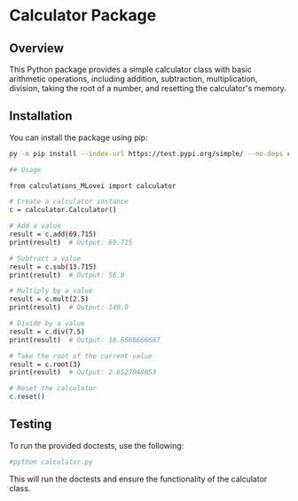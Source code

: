 # Calculator Package

## Overview

This Python package provides a simple calculator class with basic arithmetic operations, including addition, subtraction, multiplication, division, taking the root of a number, and resetting the calculator's memory.

## Installation

You can install the package using pip:

```bash
py -m pip install --index-url https://test.pypi.org/simple/ --no-deps calculations_MLovei

## Usage

from calculations_MLovei import calculator

# Create a calculator instance
c = calculator.Calculator()

# Add a value
result = c.add(69.715)
print(result)  # Output: 69.715

# Subtract a value
result = c.sub(13.715)
print(result)  # Output: 56.0

# Multiply by a value
result = c.mult(2.5)
print(result)  # Output: 140.0

# Divide by a value
result = c.div(7.5)
print(result)  # Output: 18.6666666667

# Take the root of the current value
result = c.root(3)
print(result)  # Output: 2.6527048053

# Reset the calculator
c.reset()
```
## Testing

To run the provided doctests, use the following:

```bash
#python calculator.py
```

This will run the doctests and ensure the functionality of the calculator class.

